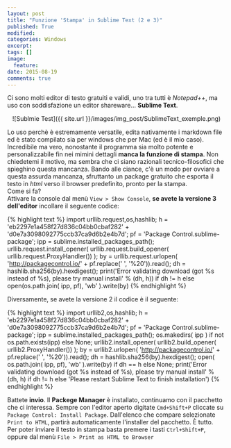 ```yaml
---
layout: post
title: "Funzione 'Stampa' in Sublime Text (2 e 3)"
published: True
modified:
categories:	Windows
excerpt:
tags: []
image:
  feature:
date: 2015-08-19
comments: true
---
```


Ci sono molti editor di testo gratuiti e validi, uno tra tutti è *Notepad++*, ma uso con soddisfazione un editor shareware... **Sublime Text**.<br>

<div style="text-align:center" markdown="1">
![Sublmie Test]({{ site.url }}/images/img_post/SublimeText_exemple.png)
</div>

Lo uso perchè è estremamente versatile, edita nativamente i markdown file ed è stato compilato sia per windows che per Mac (ed è il mio caso). Incredibile ma vero, nonostante il programma sia molto potente e personalizzabile fin nei mimini dettagli **manca la funzione di stampa**. Non chiedetemi il motivo, ma sembra che ci siano razionali tecnico-filosofici che spieghino questa mancanza. Bando alle ciance, c'è un modo per ovviare a questa assurda mancanza, sfruttanto un package gratuito che esporta il testo in *html* verso il browser predefinito, pronto per la stampa.<br>
Come si fa?<br>
Attivare la console dal menù `View > Show Console`, **se avete la versione 3 dell'editor** incollare il seguente codice:<br>

{% highlight text %}
import urllib.request,os,hashlib; h = 'eb2297e1a458f27d836c04bb0cbaf282' + 'd0e7a3098092775ccb37ca9d6b2e4b7d'; pf = 'Package Control.sublime-package'; ipp = sublime.installed_packages_path(); urllib.request.install_opener( urllib.request.build_opener( urllib.request.ProxyHandler()) ); by = urllib.request.urlopen( 'http://packagecontrol.io/' + pf.replace(' ', '%20')).read(); dh = hashlib.sha256(by).hexdigest(); print('Error validating download (got %s instead of %s), please try manual install' % (dh, h)) if dh != h else open(os.path.join( ipp, pf), 'wb' ).write(by)
{% endhighlight %}

Diversamente, se avete la versione 2 il codice è il seguente:<br>

{% highlight text %}
import urllib2,os,hashlib; h = 'eb2297e1a458f27d836c04bb0cbaf282' + 'd0e7a3098092775ccb37ca9d6b2e4b7d'; pf = 'Package Control.sublime-package'; ipp = sublime.installed_packages_path(); os.makedirs( ipp ) if not os.path.exists(ipp) else None; urllib2.install_opener( urllib2.build_opener( urllib2.ProxyHandler()) ); by = urllib2.urlopen( 'http://packagecontrol.io/' + pf.replace(' ', '%20')).read(); dh = hashlib.sha256(by).hexdigest(); open( os.path.join( ipp, pf), 'wb' ).write(by) if dh == h else None; print('Error validating download (got %s instead of %s), please try manual install' % (dh, h) if dh != h else 'Please restart Sublime Text to finish installation')
{% endhighlight %}

Battete **invio**. Il **Packege Manager** è installato, continuamo con il pacchetto che ci interessa. Sempre con l'editor aperto digitate `Cmd+Shift+P` cliccate su `Package Control: Install Package`. Dall'elenco che compare selezionate `Print to HTML`, partirà automaticamente l'installer del pacchetto. È tutto.<br>
Per poter inviare il testo in stampa basta premere i tasti `Ctrl+Shift+P`, oppure dal menù `File > Print as HTML to Browser`